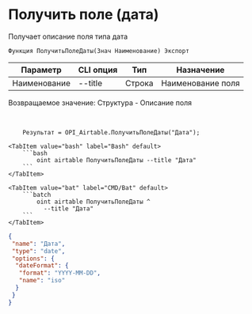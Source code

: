 ﻿---
sidebar_position: 7
---

# Получить поле (дата)
 Получает описание поля типа дата



`Функция ПолучитьПолеДаты(Знач Наименование) Экспорт`

  | Параметр | CLI опция | Тип | Назначение |
  |-|-|-|-|
  | Наименование | --title | Строка | Наименование поля |

  
  Возвращаемое значение:   Структура -  Описание поля

<br/>




```bsl title="Пример кода"
    Результат = OPI_Airtable.ПолучитьПолеДаты("Дата");
```
    

 <Tabs>
  
    <TabItem value="bash" label="Bash" default>
        ```bash
            oint airtable ПолучитьПолеДаты --title "Дата"
        ```
    </TabItem>
  
    <TabItem value="bat" label="CMD/Bat" default>
        ```batch
            oint airtable ПолучитьПолеДаты ^
              --title "Дата"
        ```
    </TabItem>
</Tabs>


```json title="Результат"
{
 "name": "Дата",
 "type": "date",
 "options": {
  "dateFormat": {
   "format": "YYYY-MM-DD",
   "name": "iso"
  }
 }
}
```
